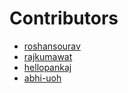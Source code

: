 # Contributors
- [roshansourav](https://github.com/roshansourav)
- [rajkumawat](https://github.com/rajkumawat)
- [hellopankaj](https://github.com/hellopankaj)
- [abhi-uoh](https://github.com/abhi-uoh)

